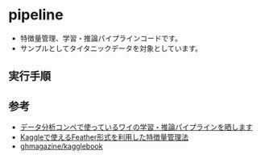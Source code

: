 # pipeline
- 特徴量管理、学習・推論パイプラインコードです。
- サンプルとしてタイタニックデータを対象としています。

## 実行手順

## 参考
- [データ分析コンペで使っているワイの学習・推論パイプラインを晒します](https://www.takapy.work/entry/2019/12/14/165119)
- [Kaggleで使えるFeather形式を利用した特徴量管理法](https://amalog.hateblo.jp/entry/kaggle-feature-management)
- [ghmagazine/kagglebook](https://github.com/ghmagazine/kagglebook)

